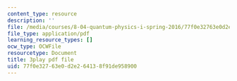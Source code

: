 ```yaml
---
content_type: resource
description: ''
file: /media/courses/8-04-quantum-physics-i-spring-2016/77f0e32763e0d2e264138f91de958900_Cb_3sOYLjUI.pdf
file_type: application/pdf
learning_resource_types: []
ocw_type: OCWFile
resourcetype: Document
title: 3play pdf file
uid: 77f0e327-63e0-d2e2-6413-8f91de958900
---
```


